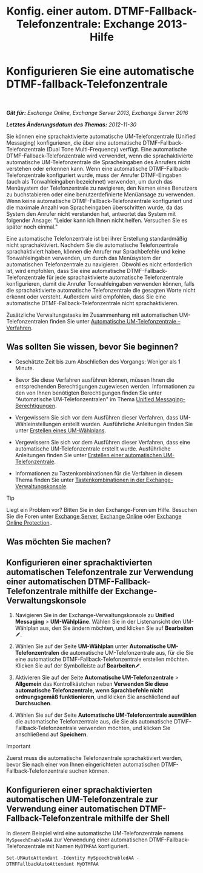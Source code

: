 ﻿---
title: 'Konfig. einer autom. DTMF-Fallback-Telefonzentrale: Exchange 2013-Hilfe'
TOCTitle: Konfigurieren Sie eine automatische DTMF-fallback-Telefonzentrale
ms:assetid: a82d85f7-de30-40db-8ee6-b091ac14da9d
ms:mtpsurl: https://technet.microsoft.com/de-de/library/Bb232158(v=EXCHG.150)
ms:contentKeyID: 50476401
ms.date: 05/23/2018
mtps_version: v=EXCHG.150
ms.translationtype: MT
---

# Konfigurieren Sie eine automatische DTMF-fallback-Telefonzentrale

 

_**Gilt für:** Exchange Online, Exchange Server 2013, Exchange Server 2016_

_**Letztes Änderungsdatum des Themas:** 2012-11-30_

Sie können eine sprachaktivierte automatische UM-Telefonzentrale (Unified Messaging) konfigurieren, die über eine automatische DTMF-Fallback-Telefonzentrale (Dual Tone Multi-Frequency) verfügt. Eine automatische DTMF-Fallback-Telefonzentrale wird verwendet, wenn die sprachaktivierte automatische UM-Telefonzentrale die Spracheingaben des Anrufers nicht verstehen oder erkennen kann. Wenn eine automatische DTMF-Fallback-Telefonzentrale konfiguriert wurde, muss der Anrufer DTMF-Eingaben (auch als Tonwahleingaben bezeichnet) verwenden, um durch das Menüsystem der Telefonzentrale zu navigieren, den Namen eines Benutzers zu buchstabieren oder eine benutzerdefinierte Menüansage zu verwenden. Wenn keine automatische DTMF-Fallback-Telefonzentrale konfiguriert und die maximale Anzahl von Spracheingaben überschritten wurde, da das System den Anrufer nicht verstanden hat, antwortet das System mit folgender Ansage: "Leider kann ich Ihnen nicht helfen. Versuchen Sie es später noch einmal."

Eine automatische Telefonzentrale ist bei ihrer Erstellung standardmäßig nicht sprachaktiviert. Nachdem Sie die automatische Telefonzentrale sprachaktiviert haben, können die Anrufer nur Sprachbefehle und keine Tonwahleingaben verwenden, um durch das Menüsystem der automatischen Telefonzentrale zu navigieren. Obwohl es nicht erforderlich ist, wird empfohlen, dass Sie eine automatische DTMF-Fallback-Telefonzentrale für jede sprachaktivierte automatische Telefonzentrale konfigurieren, damit die Anrufer Tonwahleingaben verwenden können, falls die sprachaktivierte automatische Telefonzentrale die gesagten Worte nicht erkennt oder versteht. Außerdem wird empfohlen, dass Sie eine automatische DTMF-Fallback-Telefonzentrale nicht sprachaktivieren.

Zusätzliche Verwaltungstasks im Zusammenhang mit automatischen UM-Telefonzentralen finden Sie unter [Automatische UM-Telefonzentrale – Verfahren](https://review.docs.microsoft.com/de-de/exchange/voice-mail-unified-messaging/automatically-answer-and-route-calls/um-auto-attendant-procedures).

## Was sollten Sie wissen, bevor Sie beginnen?

  - Geschätzte Zeit bis zum Abschließen des Vorgangs: Weniger als 1 Minute.

  - Bevor Sie diese Verfahren ausführen können, müssen Ihnen die entsprechenden Berechtigungen zugewiesen werden. Informationen zu den von Ihnen benötigten Berechtigungen finden Sie unter "Automatische UM-Telefonzentralen" im Thema [Unified Messaging-Berechtigungen](unified-messaging-permissions-exchange-2013-help.md).

  - Vergewissern Sie sich vor dem Ausführen dieser Verfahren, dass UM-Wähleinstellungen erstellt wurden. Ausführliche Anleitungen finden Sie unter [Erstellen eines UM-Wählplans](https://review.docs.microsoft.com/de-de/exchange/voice-mail-unified-messaging/connect-voice-mail-system/create-um-dial-plan).

  - Vergewissern Sie sich vor dem Ausführen dieser Verfahren, dass eine automatische UM-Telefonzentrale erstellt wurde. Ausführliche Anleitungen finden Sie unter [Erstellen einer automatischen UM-Telefonzentrale](https://review.docs.microsoft.com/de-de/exchange/voice-mail-unified-messaging/automatically-answer-and-route-calls/create-a-um-auto-attendant).

  - Informationen zu Tastenkombinationen für die Verfahren in diesem Thema finden Sie unter [Tastenkombinationen in der Exchange-Verwaltungskonsole](keyboard-shortcuts-in-the-exchange-admin-center-exchange-online-protection-help.md).


> [!TIP]
> Liegt ein Problem vor? Bitten Sie in den Exchange-Foren um Hilfe. Besuchen Sie die Foren unter <A href="https://go.microsoft.com/fwlink/p/?linkid=60612">Exchange Server</A>, <A href="https://go.microsoft.com/fwlink/p/?linkid=267542">Exchange Online</A> oder <A href="https://go.microsoft.com/fwlink/p/?linkid=285351">Exchange Online Protection</A>..



## Was möchten Sie machen?

## Konfigurieren einer sprachaktivierten automatischen Telefonzentrale zur Verwendung einer automatischen DTMF-Fallback-Telefonzentrale mithilfe der Exchange-Verwaltungskonsole

1.  Navigieren Sie in der Exchange-Verwaltungskonsole zu **Unified Messaging** \> **UM-Wählpläne**. Wählen Sie in der Listenansicht den UM-Wählplan aus, den Sie ändern möchten, und klicken Sie auf **Bearbeiten**![Bearbeitungssymbol](images/Bb124582.6f53ccb2-1f13-4c02-bea0-30690e6ea71d(EXCHG.150).gif "Bearbeitungssymbol").

2.  Wählen Sie auf der Seite **UM-Wählplan** unter **Automatische UM-Telefonzentralen** die automatische UM-Telefonzentrale aus, für die Sie eine automatische DTMF-Fallback-Telefonzentrale erstellen möchten. Klicken Sie auf der Symbolleiste auf **Bearbeiten**![Bearbeitungssymbol](images/Bb124582.6f53ccb2-1f13-4c02-bea0-30690e6ea71d(EXCHG.150).gif "Bearbeitungssymbol").

3.  Aktivieren Sie auf der Seite **Automatische UM-Telefonzentrale** \> **Allgemein** das Kontrollkästchen neben **Verwenden Sie diese automatische Telefonzentrale, wenn Sprachbefehle nicht ordnungsgemäß funktionieren**, und klicken Sie anschließend auf **Durchsuchen**.

4.  Wählen Sie auf der Seite **Automatische UM-Telefonzentrale auswählen** die automatische Telefonzentrale aus, die Sie als automatische DTMF-Fallback-Telefonzentrale verwenden möchten, und klicken Sie anschließend auf **Speichern**.


> [!IMPORTANT]
> Zuerst muss die automatische Telefonzentrale sprachaktiviert werden, bevor Sie nach einer von Ihnen eingerichteten automatischen DTMF-Fallback-Telefonzentrale suchen können.



## Konfigurieren einer sprachaktivierten automatischen UM-Telefonzentrale zur Verwendung einer automatischen DTMF-Fallback-Telefonzentrale mithilfe der Shell

In diesem Beispiel wird eine automatische UM-Telefonzentrale namens `MySpeechEnabledAA` zur Verwendung einer automatischen DTMF-Fallback-Telefonzentrale mit Namen `MyDTMFAA` konfiguriert.

    Set-UMAutoAttendant -Identity MySpeechEnabledAA -DTMFFallbackAutoAttendant MyDTMFAA

